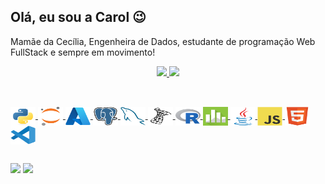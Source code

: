 ## Olá, eu sou a Carol 😉

Mamãe da Cecília, Engenheira de Dados, estudante de programação Web FullStack e sempre em movimento!

<div align="center">
  <a href="https://github.com/carolmoraescruz">
  <img height="150em" src="https://github-readme-stats.vercel.app/api?username=carolmoraescruz&show_icons=true&theme=nord&include_all_commits=true&count_private=true"/>
  <img height="150em" src="https://github-readme-stats.vercel.app/api/top-langs/?username=carolmoraescruz&layout=compact&langs_count=7&theme=nord"/>

##
    
</div>
<div style="display: inline_block"><br>
  <img align="center" alt="Python"     height="30" width="40" src="https://github.com/devicons/devicon/blob/master/icons/python/python-original.svg">
  <img align="center" alt="Jupyter"    height="30" width="40" src="https://github.com/devicons/devicon/blob/master/icons/jupyter/jupyter-original.svg">
  <img align="center" alt="Azure"      height="30" width="40" src="https://github.com/devicons/devicon/blob/master/icons/azure/azure-original.svg">
  <img align="center" alt="PostgreSQL" height="30" width="40" src="https://github.com/devicons/devicon/blob/master/icons/postgresql/postgresql-original.svg">
  <img align="center" alt="MySQL"      height="30" width="40" src="https://github.com/devicons/devicon/blob/master/icons/mysql/mysql-original.svg">
  <img align="center" alt="SQLServer"  height="30" width="40" src="https://github.com/devicons/devicon/blob/master/icons/microsoftsqlserver/microsoftsqlserver-plain.svg">
  <img align="center" alt="R"          height="30" width="40" src="https://github.com/devicons/devicon/blob/master/icons/r/r-original.svg">
  <img align="center" alt="Minitab"    height="30" width="40" src="https://github.com/devicons/devicon/blob/master/icons/minitab/minitab-original.svg">
  <img align="center" alt="Java"       height="30" width="40" src="https://github.com/devicons/devicon/blob/master/icons/java/java-original.svg">
  <img align="center" alt="Javascript" height="30" width="40" src="https://github.com/devicons/devicon/blob/master/icons/javascript/javascript-original.svg">
  <img align="center" alt="HTML"       height="30" width="40" src="https://github.com/devicons/devicon/blob/master/icons/html5/html5-original.svg">
  <img align="center" alt="VS Code"    height="30" width="40" src="https://github.com/devicons/devicon/blob/master/icons/vscode/vscode-original.svg">
</div>
  
##
  
<div> 
  <a href = "mailto:carolmoraescruz@gmail.com"><img src="https://img.shields.io/badge/-Gmail-%23333?style=for-the-badge&logo=gmail&logoColor=white" target="_blank"></a>
  <a href = "https://www.linkedin.com/in/caroline-moraes-da-cruz/" target="_blank"><img src="https://img.shields.io/badge/-LinkedIn-%230077B5?style=for-the-badge&logo=linkedin&logoColor=white" target="_blank"></a> 
 
</div>  
